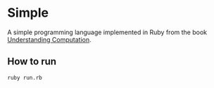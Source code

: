 # Simple

A simple programming language implemented in Ruby from the book [Understanding Computation](http://computationbook.com).

## How to run

```
ruby run.rb
```
